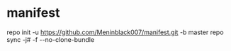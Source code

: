 # manifest
repo init -u https://github.com/Meninblack007/manifest.git -b master
repo sync -j# -f --no-clone-bundle

